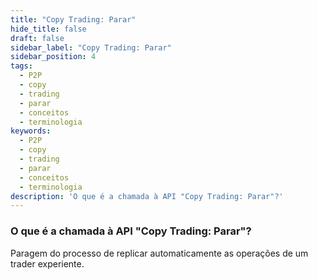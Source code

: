 ```yaml
---
title: "Copy Trading: Parar"
hide_title: false
draft: false
sidebar_label: "Copy Trading: Parar"
sidebar_position: 4
tags:
  - P2P
  - copy
  - trading
  - parar
  - conceitos
  - terminologia
keywords:
  - P2P
  - copy
  - trading
  - parar
  - conceitos
  - terminologia
description: 'O que é a chamada à API "Copy Trading: Parar"?'
---
```


### O que é a chamada à API "Copy Trading: Parar"?

Paragem do processo de replicar automaticamente as operações de um trader experiente.
